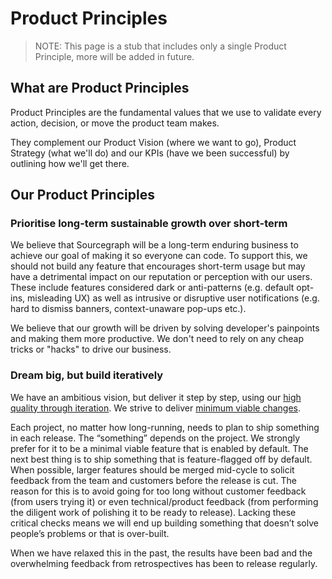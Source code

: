 # Product Principles

> NOTE: This page is a stub that includes only a single Product Principle, more will be added in future.

## What are Product Principles

Product Principles are the fundamental values that we use to validate every action, decision, or move the product team makes.

They complement our Product Vision (where we want to go), Product Strategy (what we'll do) and our KPIs (have we been successful) by outlining how we'll get there.

## Our Product Principles

### Prioritise long-term sustainable growth over short-term

We believe that Sourcegraph will be a long-term enduring business to achieve our goal of making it so everyone can code. To support this, we should not build any feature that encourages short-term usage but may have a detrimental impact on our reputation or perception with our users. These include features considered dark or anti-patterns (e.g. default opt-ins, misleading UX) as well as intrusive or disruptive user notifications (e.g. hard to dismiss banners, context-unaware pop-ups etc.).

We believe that our growth will be driven by solving developer's painpoints and making them more productive. We don't need to rely on any cheap tricks or "hacks" to drive our business.

### Dream big, but build iteratively

We have an ambitious vision, but deliver it step by step, using our [high quality through iteration](../../../../company-info-and-process/values/#high-quality-through-iteration). We strive to deliver [minimum viable changes](https://about.gitlab.com/handbook/product/product-principles/#the-minimal-viable-change-mvc).

Each project, no matter how long-running, needs to plan to ship something in each release. The “something” depends on the project. We strongly prefer for it to be a minimal viable feature that is enabled by default. The next best thing is to ship something that is feature-flagged off by default. When possible, larger features should be merged mid-cycle to solicit feedback from the team and customers before the release is cut. The reason for this is to avoid going for too long without customer feedback (from users trying it) or even technical/product feedback (from performing the diligent work of polishing it to be ready to release). Lacking these critical checks means we will end up building something that doesn’t solve people’s problems or that is over-built.

When we have relaxed this in the past, the results have been bad and the overwhelming feedback from retrospectives has been to release regularly.

